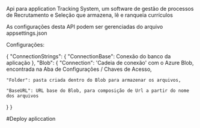 ﻿Api para application Tracking System, um software de gestão de processos de Recrutamento e Seleção que armazena, lê e ranqueia currículos

As configurações desta API podem ser gerenciadas do arquivo appsettings.json

Configurações:

{
  "ConnectionStrings": {
    "ConnectionBase": Conexão do banco da aplicação
  },
  "Blob": {
    "Connection": 'Cadeia de conexão' com o Azure Blob, encontrada na Aba de Configurações / Chaves de Acesso,

    "Folder": pasta criada dentro do Blob para armazenar os arquivos,

    "BaseURL": URL base do Blob, para composição de Url a partir do nome dos arquivos
  }
}

#Deploy apliccation

